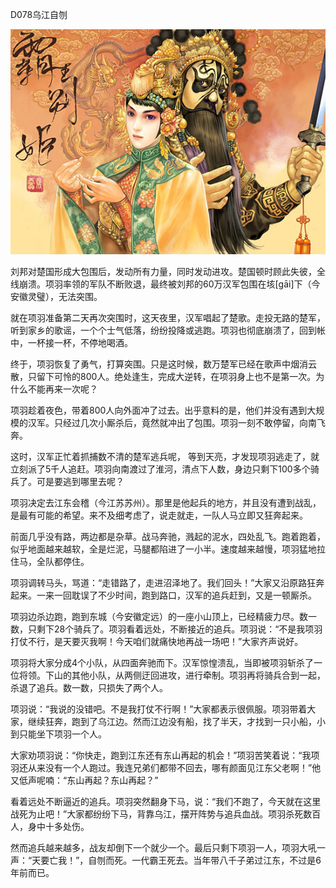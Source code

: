 D078乌江自刎

![2013651112159561](2013651112159561.jpg)



刘邦对楚国形成大包围后，发动所有力量，同时发动进攻。楚国顿时顾此失彼，全线崩溃。项羽率领的军队不断败退，最终被刘邦的60万汉军包围在垓[gāi]下（今安徽灵璧），无法突围。

就在项羽准备第二天再次突围时，这天夜里，汉军唱起了楚歌。走投无路的楚军，听到家乡的歌谣，一个个士气低落，纷纷投降或逃跑。项羽也彻底崩溃了，回到帐中，一杯接一杯，不停地喝酒。

终于，项羽恢复了勇气，打算突围。只是这时候，数万楚军已经在歌声中烟消云散，只留下可怜的800人。绝处逢生，完成大逆转，在项羽身上也不是第一次。为什么不能再来一次呢？

项羽趁着夜色，带着800人向外面冲了过去。出乎意料的是，他们并没有遇到大规模的汉军。只经过几次小厮杀后，竟然就冲出了包围。项羽一刻不敢停留，向南飞奔。

这时，汉军正忙着抓捕数不清的楚军逃兵呢， 等到天亮，才发现项羽逃走了，就立刻派了5千人追赶。项羽向南渡过了淮河，清点下人数，身边只剩下100多个骑兵了。可是要逃到哪里去呢？

项羽决定去江东会稽（今江苏苏州）。那里是他起兵的地方，并且没有遭到战乱，是最有可能的希望。来不及细考虑了，说走就走，一队人马立即又狂奔起来。

前面几乎没有路，两边都是杂草。战马奔驰，溅起的泥水，四处乱飞。跑着跑着，似乎地面越来越软，全是烂泥，马腿都陷进了一小半。速度越来越慢，项羽猛地拉住马，全队都停住。

项羽调转马头，骂道：“走错路了，走进沼泽地了。我们回头！”大家又沿原路狂奔起来。一来一回耽误了不少时间，跑到路口，汉军的追兵赶到，又是一顿厮杀。

项羽边杀边跑，跑到东城（今安徽定远）的一座小山顶上，已经精疲力尽。数一数，只剩下28个骑兵了。项羽看着远处，不断接近的追兵。项羽说：“不是我项羽打仗不行，是天要灭我啊！今天咱们就痛快地再战一场吧！”大家齐声说好。

项羽将大家分成4个小队，从四面奔驰而下。汉军惊惶溃乱，当即被项羽斩杀了一位将领。下山的其他小队，从两侧迂回进攻，进行牵制。项羽再将骑兵合到一起，杀退了追兵。数一数，只损失了两个人。

 项羽说：“我说的没错吧。不是我打仗不行啊！”大家都表示很佩服。项羽带着大家，继续狂奔，跑到了乌江边。然而江边没有船，找了半天，才找到一只小船，小到只能坐下项羽一个人。

大家劝项羽说：“你快走，跑到江东还有东山再起的机会！”项羽苦笑着说：“我项羽还从来没有一个人跑过。我连兄弟们都带不回去，哪有颜面见江东父老啊！”他又低声呢喃：“东山再起？东山再起？”

看着远处不断逼近的追兵。项羽突然翻身下马，说：“我们不跑了，今天就在这里战死为止吧！”大家都纷纷下马，背靠乌江，摆开阵势与追兵血战。项羽杀死数百人，身中十多处伤。

 然而追兵越来越多，战友却倒下一个就少一个。最后只剩下项羽一人，项羽大吼一声：“天要亡我！”，自刎而死。一代霸王死去。当年带八千子弟过江东，不过是6年前而已。



 

 